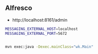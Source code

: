 ## Alfresco


- http://localhost:8161/admin

```bash
MESSAGING_EXTERNAL_HOST=localhost
MESSAGING_EXTERNAL_PORT=5672


mvn exec:java -Dexec.mainClass="wk.Main"
```